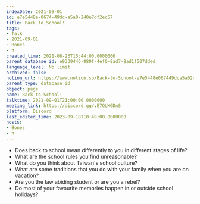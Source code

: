 ```yaml
---
indexDate: 2021-09-01
id: e7e5448e-0674-49dc-a5a0-240e7df2ec57
title: Back to School!
tags:
- Talk
- 2021-09-01
- Bones
- π
created_time: 2021-08-23T15:44:00.0000000
parent_database_id: e9339446-880f-4ef0-8ad7-8ad1f507dded
language_level: No limit
archived: false
notion_url: https://www.notion.so/Back-to-School-e7e5448e067449dca5a0240e7df2ec57
parent_type: database_id
object: page
name: Back to School!
talktime: 2021-09-01T21:00:00.0000000
meeting_link: https://discord.gg/vE7QUXGDnS
platform: Discord
last_edited_time: 2023-09-18T10:49:00.0000000
hosts:
- Bones
- π
---
```


   - Does back to school mean differently to you in different stages of life?
   - What are the school rules you find unreasonable?
   - What do you think about Taiwan's school culture?
   - What are some traditions that you do with your family when you are on vacation?
   - Are you the law abiding student or are you a rebel?
   - Do most of your favourite memories happen in or outside school holidays?









